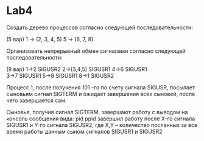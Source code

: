 # Lab4
Создать дерево процессов согласно следующей последовательности: 

(5 вар) 1 -> (2, 3, 4, 5) 5 -> (6, 7, 8) 

Организовать непрерывный обмен сигналами согласно следующей последовательности:

(9 вар) 1->2 SIGUSR2   2->(3,4,5) SIGUSR1   4->6 SIGUSR1   
        3->7 SIGUSR1  5->8 SIGUSR1 8->1 SIGUSR2 

Процесс 1, после получения  101 –го по счету сигнала SIGUSR,  посылает сыновьям сигнал SIGTERM и ожидает  завершения всех сыновей, после чего завершается сам. 

Сыновья, получив сигнал SIGTERM, завершают работу с выводом на консоль сообщения вида:
pid ppid завершил работу после X-го сигнала SIGUSR1 и Y-го сигнала SIGUSR2,
где X,Y – количество посланных за все время работы данным сыном сигналов SIGUSR1 и SIGUSR2
